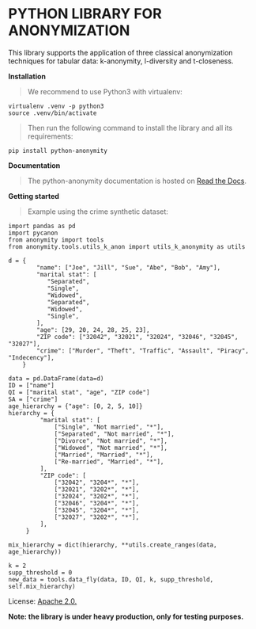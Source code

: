 # PYTHON LIBRARY FOR ANONYMIZATION

This library supports the application of three classical anonymization techniques for tabular data: k-anonymity, l-diversity and t-closeness. 


**Installation**

> We recommend to use Python3 with  virtualenv:
> 
```
virtualenv .venv -p python3
source .venv/bin/activate
```


> Then run the following command to install the library and all its
requirements:

```
pip install python-anonymity
```

**Documentation**

> The python-anonymity documentation is hosted on [Read the Docs](https://python-anonymity.readthedocs.io/en/latest/).


**Getting started**
> Example using the crime synthetic dataset:
> 
```
import pandas as pd
import pycanon
from anonymity import tools
from anonymity.tools.utils_k_anon import utils_k_anonymity as utils
 
d = {
        "name": ["Joe", "Jill", "Sue", "Abe", "Bob", "Amy"],
        "marital stat": [
           "Separated",
           "Single",
           "Widowed",
           "Separated",
           "Widowed",
           "Single",
        ],
        "age": [29, 20, 24, 28, 25, 23],
        "ZIP code": ["32042", "32021", "32024", "32046", "32045", "32027"],
        "crime": ["Murder", "Theft", "Traffic", "Assault", "Piracy", "Indecency"],
    }

data = pd.DataFrame(data=d)
ID = ["name"]
QI = ["marital stat", "age", "ZIP code"]
SA = ["crime"]
age_hierarchy = {"age": [0, 2, 5, 10]}
hierarchy = {
         "marital stat": [
             ["Single", "Not married", "*"],
             ["Separated", "Not married", "*"],
             ["Divorce", "Not married", "*"],
             ["Widowed", "Not married", "*"],
             ["Married", "Married", "*"],
             ["Re-married", "Married", "*"],
         ],
         "ZIP code": [
             ["32042", "3204*", "*"],
             ["32021", "3202*", "*"],
             ["32024", "3202*", "*"],
             ["32046", "3204*", "*"],
             ["32045", "3204*", "*"],
             ["32027", "3202*", "*"],
         ],
     }
 
mix_hierarchy = dict(hierarchy, **utils.create_ranges(data, age_hierarchy))

k = 2
supp_threshold = 0
new_data = tools.data_fly(data, ID, QI, k, supp_threshold, self.mix_hierarchy)
```


License: [Apache 2.0.](https://gitlab.ifca.es/privacy-security/python_library_anonymization/-/blob/main/LICENSE?ref_type=heads)

**Note: the library is under heavy production, only for testing purposes.**


